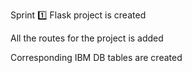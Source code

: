 Sprint 1️⃣
Flask project is created

All the routes for the project is added

Corresponding IBM DB tables are created
